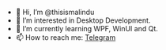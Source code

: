 - 👋 Hi, I’m @thisismalindu
- 👀 I’m interested in Desktop Development.
- 🌱 I’m currently learning WPF, WinUI and Qt.
- 📫 How to reach me: <a href="https://thisismalindu.t.me">Telegram</a>

<!---
thisismalindu/thisismalindu is a ✨ special ✨ repository because its `README.md` (this file) appears on your GitHub profile.
You can click the Preview link to take a look at your changes.
--->
